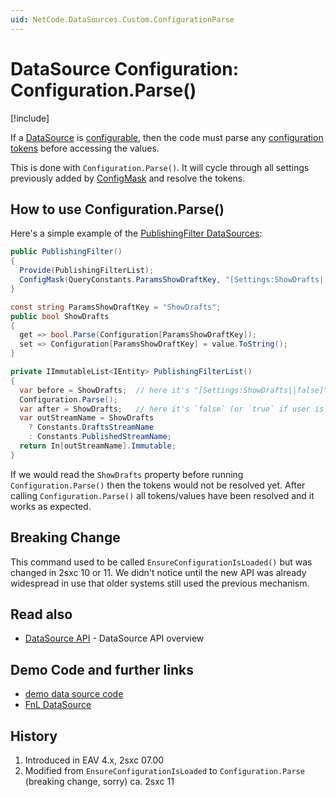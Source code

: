 ```yaml
---
uid: NetCode.DataSources.Custom.ConfigurationParse
---
```


# DataSource Configuration: Configuration.Parse()

[!include[](~/basics/stack/_shared-float-summary.md)]
<style>
  .context-box-summary .datasource-custom, 
  .context-box-summary .query-params,
  .context-box-summary .data-configuration
  { visibility: visible; } 
</style>

If a [DataSource](xref:NetCode.DataSources.DataSource) is [configurable](xref:NetCode.DataSources.Custom.Configuration), then the code must parse any [configuration tokens](xref:Basics.LookUp.Tokens) before accessing the values. 

This is done with `Configuration.Parse()`. It will cycle through all settings previously added by [ConfigMask](xref:NetCode.DataSources.Custom.ConfigMask) and resolve the tokens. 

## How to use Configuration.Parse()

Here's a simple example of the [PublishingFilter DataSources](xref:ToSic.Eav.DataSources.PublishingFilter): 

```cs
public PublishingFilter()
{
  Provide(PublishingFilterList);
  ConfigMask(QueryConstants.ParamsShowDraftKey, "[Settings:ShowDrafts||false]");
}

const string ParamsShowDraftKey = "ShowDrafts";
public bool ShowDrafts
{
  get => bool.Parse(Configuration[ParamsShowDraftKey]);
  set => Configuration[ParamsShowDraftKey] = value.ToString();
}

private IImmutableList<IEntity> PublishingFilterList()
{
  var before = ShowDrafts;  // here it's "[Settings:ShowDrafts||false]" which would fail
  Configuration.Parse();
  var after = ShowDrafts;   // here it's `false` (or `true` if user is editor)
  var outStreamName = ShowDrafts 
    ? Constants.DraftsStreamName 
    : Constants.PublishedStreamName;
  return In[outStreamName].Immutable;
}
```

If we would read the `ShowDrafts` property before running `Configuration.Parse()` then the tokens would not be resolved yet. After calling `Configuration.Parse()` all tokens/values have been resolved and it works as expected. 

## Breaking Change

This command used to be called `EnsureConfigurationIsLoaded()` but was changed in 2sxc 10 or 11. We didn't notice until the new API was already widespread in use that older systems still used the previous mechanism. 


## Read also

* [DataSource API](xref:NetCode.DataSources.Custom.Api) - DataSource API overview

## Demo Code and further links

* [demo data source code](https://github.com/2sic/2sxc-eav-tutorial-custom-datasource)
* [FnL DataSource](https://github.com/2sic/dnn-datasource-form-and-list)

## History

1. Introduced in EAV 4.x, 2sxc 07.00
1. Modified from `EnsureConfigurationIsLoaded` to `Configuration.Parse` (breaking change, sorry) ca. 2sxc 11